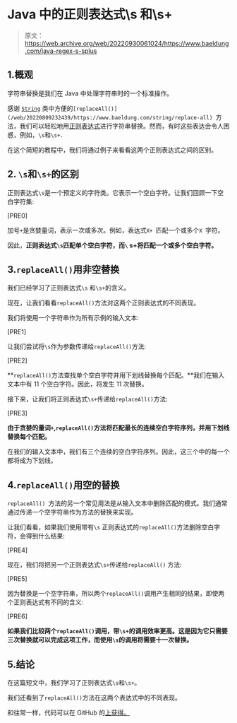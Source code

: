 # Java 中的正则表达式\s 和\s+

> 原文：<https://web.archive.org/web/20220930061024/https://www.baeldung.com/java-regex-s-splus>

## 1.概观

字符串替换是我们在 Java 中处理字符串时的一个标准操作。

感谢 [`String`](/web/20220809232439/https://www.baeldung.com/tag/java-string/) 类中方便的`[replaceAll()](/web/20220809232439/https://www.baeldung.com/string/replace-all) `方法，我们可以轻松地用[正则表达式](/web/20220809232439/https://www.baeldung.com/regular-expressions-java)进行字符串替换。然而，有时这些表达会令人困惑，例如，`\s`和`\s+. `

在这个简短的教程中，我们将通过例子来看看这两个正则表达式之间的区别。

## 2. `\s`和`\s+`的区别

正则表达式`\s`是一个预定义的字符类。它表示一个空白字符。让我们回顾一下空白字符集:

[PRE0]

加号`+`是贪婪量词，表示一次或多次。例如，表达式`X+ `匹配一个或多个`X `字符。

因此，**正则表达式`\s`匹配单个空白字符，而`\` s+将匹配一个或多个空白字符。**

## 3.`replaceAll()`用非空替换

我们已经学习了正则表达式`\s` 和`\s+`的含义。

现在，让我们看看`replaceAll()`方法对这两个正则表达式的不同表现。

我们将使用一个字符串作为所有示例的输入文本:

[PRE1]

让我们尝试将`\s`作为参数传递给`replaceAll()`方法:

[PRE2]

**`replaceAll()`方法查找单个空白字符并用下划线替换每个匹配。**我们在输入文本中有 11 个空白字符。因此，将发生 11 次替换。

接下来，让我们将正则表达式`\s+`传递给`replaceAll()`方法:

[PRE3]

**由于贪婪的量词`+`,`replaceAll()`方法将匹配最长的连续空白字符序列，并用下划线替换每个匹配。**

在我们的输入文本中，我们有三个连续的空白字符序列。因此，这三个中的每一个都将成为下划线。

## 4.`replaceAll()`用空的替换

`replaceAll() `方法的另一个常见用法是从输入文本中删除匹配的模式。我们通常通过传递一个空字符串作为方法的替换来实现。

让我们看看，如果我们使用带有`\s` 正则表达式的`replaceAll()`方法删除空白字符，会得到什么结果:

[PRE4]

现在，我们将把另一个正则表达式`\s+`传递给`replaceAll()` 方法:

[PRE5]

因为替换是一个空字符串，所以两个`replaceAll()`调用产生相同的结果，即使两个正则表达式有不同的含义:

[PRE6]

**如果我们比较两个`replaceAll()`调用，带`\s+`的调用效率更高。这是因为它只需要三次替换就可以完成这项工作，而使用`\s`的调用将需要十一次替换。**

## 5.结论

在这篇短文中，我们学习了正则表达式`\s`和`\s+`。

我们还看到了`replaceAll()`方法在这两个表达式中的不同表现。

和往常一样，代码可以在 GitHub 的[上获得。](https://web.archive.org/web/20220809232439/https://github.com/eugenp/tutorials/tree/master/core-java-modules/core-java-regex)